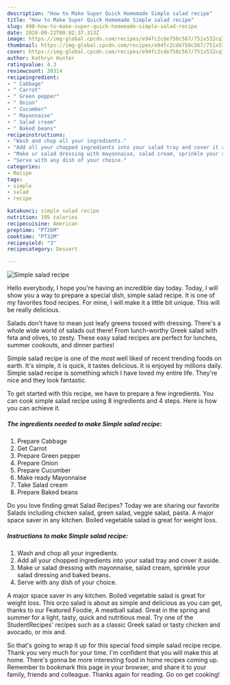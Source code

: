 ```yaml
---
description: "How to Make Super Quick Homemade Simple salad recipe"
title: "How to Make Super Quick Homemade Simple salad recipe"
slug: 490-how-to-make-super-quick-homemade-simple-salad-recipe
date: 2020-09-22T00:02:37.313Z
image: https://img-global.cpcdn.com/recipes/e94fc2cde750c567/751x532cq70/simple-salad-recipe-recipe-main-photo.jpg
thumbnail: https://img-global.cpcdn.com/recipes/e94fc2cde750c567/751x532cq70/simple-salad-recipe-recipe-main-photo.jpg
cover: https://img-global.cpcdn.com/recipes/e94fc2cde750c567/751x532cq70/simple-salad-recipe-recipe-main-photo.jpg
author: Kathryn Hunter
ratingvalue: 4.3
reviewcount: 30314
recipeingredient:
- " Cabbage"
- " Carrot"
- " Green pepper"
- " Onion"
- " Cucumber"
- " Mayonnaise"
- " Salad cream"
- " Baked beans"
recipeinstructions:
- "Wash and chop all your ingredients."
- "Add all your chopped ingredients into your salad tray and cover it aside."
- "Make ur salad dressing with mayonnaise, salad cream, sprinkle your salad dressing and baked beans."
- "Serve with any dish of your choice."
categories:
- Recipe
tags:
- simple
- salad
- recipe

katakunci: simple salad recipe 
nutrition: 195 calories
recipecuisine: American
preptime: "PT26M"
cooktime: "PT32M"
recipeyield: "3"
recipecategory: Dessert

---
```



![Simple salad recipe](https://img-global.cpcdn.com/recipes/e94fc2cde750c567/751x532cq70/simple-salad-recipe-recipe-main-photo.jpg)

Hello everybody, I hope you're having an incredible day today. Today, I will show you a way to prepare a special dish, simple salad recipe. It is one of my favorites food recipes. For mine, I will make it a little bit unique. This will be really delicious.

Salads don&#39;t have to mean just leafy greens tossed with dressing. There&#39;s a whole wide world of salads out there! From lunch-worthy Greek salad with feta and olives, to zesty. These easy salad recipes are perfect for lunches, summer cookouts, and dinner parties!

Simple salad recipe is one of the most well liked of recent trending foods on earth. It's simple, it is quick, it tastes delicious. It is enjoyed by millions daily. Simple salad recipe is something which I have loved my entire life. They're nice and they look fantastic.


To get started with this recipe, we have to prepare a few ingredients. You can cook simple salad recipe using 8 ingredients and 4 steps. Here is how you can achieve it.

<!--inarticleads1-->

##### The ingredients needed to make Simple salad recipe:

1. Prepare  Cabbage
1. Get  Carrot
1. Prepare  Green pepper
1. Prepare  Onion
1. Prepare  Cucumber
1. Make ready  Mayonnaise
1. Take  Salad cream
1. Prepare  Baked beans


Do you love finding great Salad Recipes? Today we are sharing our favorite Salads including chicken salad, green salad, veggie salad, pasta. A major space saver in any kitchen. Boiled vegetable salad is great for weight loss. 

<!--inarticleads2-->

##### Instructions to make Simple salad recipe:

1. Wash and chop all your ingredients.
1. Add all your chopped ingredients into your salad tray and cover it aside.
1. Make ur salad dressing with mayonnaise, salad cream, sprinkle your salad dressing and baked beans.
1. Serve with any dish of your choice.


A major space saver in any kitchen. Boiled vegetable salad is great for weight loss. This orzo salad is about as simple and delicious as you can get, thanks to our Featured Foodie, A meatball salad. Great in the spring and summer for a light, tasty, quick and nutritious meal. Try one of the StudentRecipes&#39; recipes such as a classic Greek salad or tasty chicken and avocado, or mix and. 

So that's going to wrap it up for this special food simple salad recipe recipe. Thank you very much for your time. I'm confident that you will make this at home. There's gonna be more interesting food in home recipes coming up. Remember to bookmark this page in your browser, and share it to your family, friends and colleague. Thanks again for reading. Go on get cooking!

